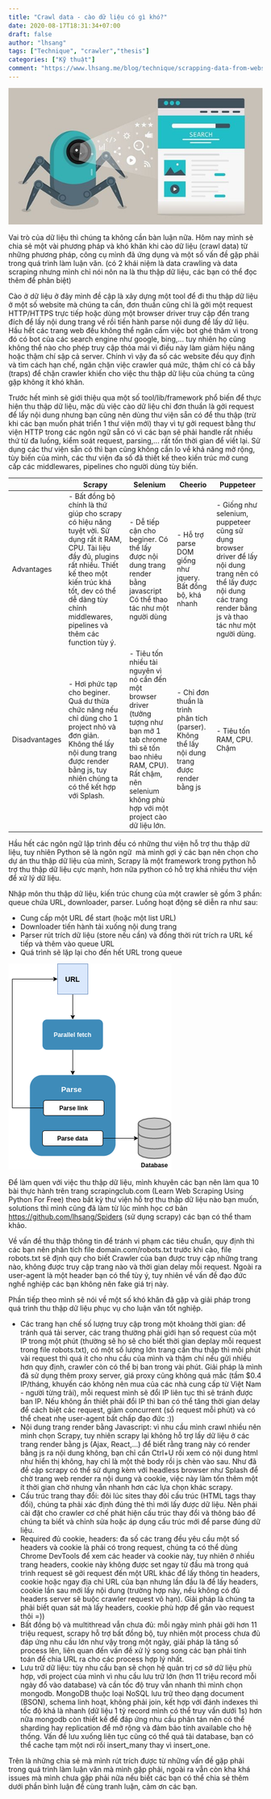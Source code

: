 ```yaml
---
title: "Crawl data - cào dữ liệu có gì khó?"
date: 2020-08-17T18:31:34+07:00
draft: false
author: "lhsang"
tags: ["Technique", "crawler","thesis"]
categories: ["Kỹ thuật"]
comment: "https://www.lhsang.me/blog/technique/scrapping-data-from-websites"
---
```


![Crawl data](/img/posts/technique/crawl/crawl.jpg)

Vai trò của dữ liệu thì chúng ta không cần bàn luận nữa. Hôm nay mình sẻ chia sẻ một vài phương pháp và khó khăn khi cào dữ liệu (crawl data) từ những phương pháp, công cụ mình đã ứng dụng và một số vấn đề gặp phải trong quá trình làm luận văn. (có 2 khái niệm là data crawling và data scraping nhưng mình chỉ nói nôn na là thu thập dữ liệu, các bạn có thể đọc thêm để phân biệt)

Cào ở dữ liệu ở đây mình đề cập là xây dựng một tool để đi thu thập dữ liệu ở một số website mà chúng ta cần, đơn thuần cũng chỉ là gởi một request HTTP/HTTPS trực tiếp hoặc dùng một browser driver truy cập đến trang đích để lấy nội dung trang về rồi tiến hành parse nội dung để lấy dữ liệu. Hầu hết các trang web đều không thể ngăn cấm việc bot ghé thăm vì trong đó có bot của các search engine như google, bing,... tuy nhiên họ cũng không thể nào cho phép truy cập thỏa mái vì điều này làm giảm hiệu năng hoặc thậm chí sập cả server. Chính vì vậy đa số các website đều quy định và tìm cách hạn chế, ngăn chặn việc crawler quá mức, thậm chí có cả bẫy (traps) để chặn crawler khiến cho việc thu thập dữ liệu của chúng ta cũng gặp không ít khó khăn.

Trước hết mình sẽ giới thiệu qua một số tool/lib/framework phổ biến để thực hiện thu thập dữ liệu, mặc dù việc cào dữ liệu chỉ đơn thuần là gởi request để lấy nội dung nhưng bạn cũng nên dùng thư viện sẵn có để thu thập (trừ khi các bạn muốn phát triển 1 thư viện mới) thay vì tự gởi request bằng thư viện HTTP trong các ngôn ngữ sẵn có vì các bạn sẽ phải handle rất nhiều thứ từ đa luồng, kiểm soát request, parsing,... rất tốn thời gian để viết lại. Sử dụng các thư viện sẵn có thì bạn cũng không cần lo về khả năng mở rộng, tùy biến của mình, các thư viện đa số đã thiết kế theo kiến trúc mở cung cấp các middlewares, pipelines cho người dùng tùy biến. 

||Scrapy|Selenium|Cheerio|Puppeteer|
|-|-|-|-|-|
|Advantages|- Bất đồng bộ chính là thứ giúp cho scrapy có hiệu năng tuyệt vời. Sử dụng rất ít RAM, CPU. Tài liệu đầy đủ, plugins rất nhiều. Thiết kế theo một kiến trúc khá tốt, dev có thể dễ dàng tùy chỉnh middlewares, pipelines và thêm các function tùy ý.|- Dễ tiếp cận cho beginer. Có thể lấy được nội dung trang render bằng javascript Có thể thao tác như một người dùng|- Hỗ trợ parse DOM giống như jquery. Bất đồng bộ, khá nhanh|- Giống như selenium, puppeteer cũng sử dụng browser driver để lấy nội dung trang nên có thể lấy được nội dung các trang render bằng js và thao tác như một người dùng.|
|Disadvantages|- Hơi phức tạp cho beginer. Quá dư thừa chức năng nếu chỉ dùng cho 1 project nhỏ và đơn giản. Không thể lấy nội dung trang được render bằng js, tuy nhiên chúng ta có thể kết hợp với Splash.|- Tiêu tốn nhiều tài nguyên vì nó cần đến một browser driver (tưởng tượng như bạn mở 1 tab chrome thì sẽ tốn bao nhiêu RAM, CPU). Rất chậm, nên selenium không phù hợp với một project cào dữ liệu lớn.|- Chỉ đơn thuần là trình phân tích (parser). Không thể lấy nội dung trang được render bằng js|- Tiêu tốn RAM, CPU. Chậm|

Hầu hết các ngôn ngữ lập trình đều có những thư viện hỗ trợ thu thập dữ liệu, tuy nhiên Python sẽ là ngôn ngữ  mà mình gợi ý các bạn nên chọn cho dự án thu thập dữ liệu của mình, Scrapy là một framework trong python hỗ trợ thu thập dữ liệu cực mạnh, hơn nữa python có hỗ trợ khá nhiều thư viện để xử lý dữ liệu.

Nhập môn thu thập dữ liệu, kiến trúc chung của một crawler sẽ gồm 3 phần: queue chứa URL, downloader, parser. Luồng hoạt động sẽ diễn ra như sau:
- Cung cấp một URL để start (hoặc một list URL)
- Downloader tiến hành tải xuống nội dung trang
- Parser rút trích dữ liệu (store nếu cần) và đồng thời rút trích ra URL kế tiếp và thêm vào queue URL
- Quá trình sẽ lặp lại cho đến hết URL trong queue

![Crawl data](/img/posts/technique/crawl/crawler_simple.png)

Để làm quen với việc thu thập dữ liệu, mình khuyên các bạn nên làm qua 10 bài thực hành trên trang scrapingclub.com (Learn Web Scraping Using Python For Free) theo bất kỳ thư viện hỗ trợ thu thập dữ liệu nào bạn muốn, solutions thì mình cũng đã làm từ lúc mình học cơ bản https://github.com/lhsang/Spiders (sử dụng scrapy) các bạn có thể tham khảo.

Về vấn đề thu thập thông tin để tránh vi phạm các tiêu chuẩn, quy định thì các bạn nên phân tích file domain.com/robots.txt trước khi cào, file robots.txt sẽ định quy cho biết Crawler của bạn được truy cập những trang nào, không được truy cập trang nào và thời gian delay mỗi request. Ngoài ra user-agent là một header bạn có thể tùy ý, tuy nhiên về vấn đề đạo đức nghề nghiệp các bạn không nên fake giá trị này.

Phần tiếp theo mình sẽ nói về một số khó khăn đã gặp và giải pháp trong quá trình thu thập dữ liệu phục vụ cho luận văn tốt nghiệp.
- Các trang hạn chế số lượng truy cập trong một khoảng thời gian: để tránh quá tải server, các trang thường phải giới hạn số request của một IP trong một phút (thường sẽ họ sẽ cho biết thời gian deplay mỗi request trong file robots.txt), có một số lượng lớn trang cần thu thập thì môi phút vài request thì quá ít cho nhu cầu của mình và thậm chí nếu gửi nhiều hơn quy định, crawler còn có thể bị ban trong vài phút. Giải pháp là mình đã sử dụng thêm proxy server, giá proxy cũng không quá mắc (tầm $0.4 IP/tháng, khuyến cáo không nên mua của các nhà cung cấp từ Việt Nam - người từng trải), mỗi request mình sẽ đổi IP liên tục thì sẽ tránh được ban IP. Nếu không ần thiết phải đổi IP thì ban có thể tăng thời gian delay để cách biệt các request, giảm concurrent (số request mỗi phút) và có thể cheat nhẹ user-agent bất chấp đạo đức :))
- Nội dung trang render bằng Javascript: vì nhu cầu mình crawl nhiều nên mình chọn Scrapy, tuy nhiên scrapy lại không hỗ trợ lấy dữ liệu ở các trang render bằng js (Ajax, React,...) để biết rằng trang này có render bằng js ra nội dung không, bạn chỉ cần Ctrl+U rồi xem có nội dung html như hiển thị không, hay chỉ là một thẻ body rồi js chèn vào sau. Như đã đề cập scrapy có thể sử dụng kèm với headless browser như Splash để chờ trang web render ra nội dung và cookie, việc này làm tốn thêm một ít thời gian chờ nhưng vẫn nhanh hơn các lựa chọn khác scrapy.
- Cấu trúc trang thay đổi: đôi lúc sites thay đôỉ cấu trúc (HTML tags thay đổi), chúng ta phải xác định đúng thẻ thì mới lấy được dữ liệu. Nên phái cài đặt cho crawler cơ chế phát hiện cấu trúc thay đổi và thông báo để chúng ta biết và chỉnh sửa hoặc áp dụng cấu trúc mới để parse đúng dữ liệu.
- Required đủ cookie, headers: đa số các trang đều yêu cầu một số headers và cookie là phải có trong request, chúng ta có thể dùng Chrome DevTools để xem các header và cookie này, tuy nhiên ở nhiều trang headers, cookie này không được set ngay từ đầu mà trong quá trình request sẽ gởi request đến một URL khác để lấy thông tin headers, cookie hoặc ngay địa chỉ URL của bạn nhưng lần đầu là để lấy headers, cookie lần sau mới lấy nội dung (trường hợp này, nếu không có đủ headers server sẽ buộc crawler request vô hạn). Giải pháp là chúng ta phải biết quan sát mà lấy headers, cookie phù hợp để gắn vào request thôi =))
- Bất đồng bộ và multithread vẫn chưa đủ: mỗi ngày mình phải gởi hơn 11 triệu request, scrapy hỗ trợ bất đồng bộ, tuy nhiên một process chưa đủ đáp ứng nhu cầu lớn như vậy trong một ngày, giải pháp là tăng số process lên, liên quan đến vấn đề xử lý song song các bạn phải tính toán để chia URL ra cho các process hợp lý nhất.
- Lưu trữ dữ liệu: tùy nhu cầu bạn sẽ chọn hệ quản trị cơ sở dữ liệu phù hợp, với project của mình vì nhu cầu lưu trữ lớn (hơn 11 triệu record mỗi ngày đổ vào database) và cần tốc độ truy vẫn nhanh thì mình chọn mongodb. MongoDB thuộc loại NoSQL lưu trữ theo dạng document (BSON), schema linh hoạt, không phải join, kết hợp với đánh indexes thì tốc độ khá là nhanh (dữ liệu 1 tỷ record mình có thể truy vấn dưới 1s) hơn nữa mongodb còn thiết kế để đáp ứng nhu cầu phân tán nên có thể sharding hay replication để mở rộng và đảm bảo tính available cho hệ thống. Vấn đề lưu xuống liên tục cũng có thể quá tải database, bạn có thể cache tạm một nơi rồi insert_many thay vì insert_one.

Trên là những chia sẻ mà mình rút trích được từ những vấn đề gặp phải trong quá trình làm luận văn mà mình gặp phải, ngoài ra vẫn còn kha khá issues mà mình chưa gặp phải nữa nếu biết các bạn có thể chia sẻ thêm dưới phần bình luận để cùng tranh luận, cảm ơn các bạn.
